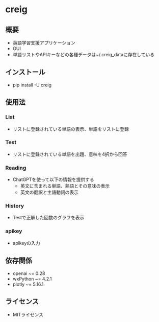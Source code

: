 # creig
## 概要
- 英語学習支援アプリケーション
- GUI
- 単語リストやAPIキーなどの各種データは~/.creig_dataに存在している
## インストール
- pip install -U creig
## 使用法
### List
- リストに登録されている単語の表示、単語をリストに登録
### Test
- リストに登録されている単語を出題、意味を4択から回答
### Reading
- ChatGPTを使って以下の情報を提供する
  - 英文に含まれる単語、熟語とその意味の表示
  - 英文の翻訳と主語動詞の表示
### History
- Testで正解した回数のグラフを表示
### apikey
- apikeyの入力
## 依存関係
- openai ~= 0.28
- wxPython ~= 4.2.1
- plotly ~= 5.16.1
## ライセンス
- MITライセンス